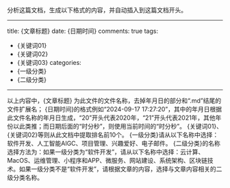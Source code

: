 分析这篇文档，生成以下格式的内容，并自动插入到这篇文档开头。

---
title: {文章标题}
date: {日期时间}
comments: true
tags:
- {关键词01}
- {关键词02}
- {关键词03}
categories:
- {一级分类}
- {二级分类}
---

以上内容中，{文章标题} 为此文件的文件名称，去掉年月日的部分和“.md”结尾的文件扩展名；
{日期时间}的格式例如“2024-09-17 17:27:20”，其中的年月日根据此文件名称的年月日生成，“20”开头代表2020年，“21”开头代表2021年，其他年份以此类推；而日期后面的“时分秒”，则使用当前时间的“时分秒”。
{关键词01}、{关键词02}等则从此文档中提取排名前10个。
{一级分类}请从以下名称中选择：软件开发、人工智能AIGC、项目管理、兴趣爱好、电子邮件。
{二级分类}的名称选择方法为：如果一级分类为“软件开发”，请从以下名称中选择：云计算、MacOS、运维管理、小程序和APP、微服务、网站建设、系统架构、区块链技术。如果一级分类不是“软件开发”，请根据文章的内容，选择与文章内容相关的二级分类名称。